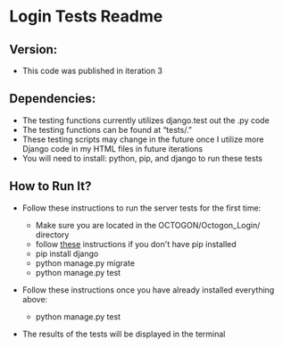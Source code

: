 # Login Tests Readme

## Version:<br>
  - This code was published in iteration 3<br>

## Dependencies:<br>
  - The testing functions currently utilizes django.test out the .py code
  - The testing functions can be found at “tests/.”
  - These testing scripts may change in the future once I utilize more Django code in my HTML files in future iterations
  - You will need to install: python, pip, and django to run these tests

## How to Run It?<br>
  - Follow these instructions to run the server tests for the first time:
    - Make sure you are located in the OCTOGON/Octogon_Login/ directory
    - follow [these](https://pip.pypa.io/en/stable/installing/) instructions if you don't have pip installed
    - pip install django
    - python manage.py migrate
    - python manage.py test

  - Follow these instructions once you have already installed everything above:
    - python manage.py test

  - The results of the tests will be displayed in the terminal
